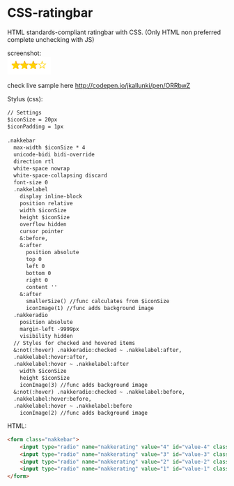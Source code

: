 # CSS-ratingbar

HTML standards-compliant ratingbar with CSS. (Only HTML non preferred complete unchecking with JS)  

screenshot:  
[![screenshot][image]](http://codepen.io/jkallunki/pen/ORRbwZ)

check live sample here http://codepen.io/jkallunki/pen/ORRbwZ

[image]: https://raw.githubusercontent.com/J-Kallunki/css-ratingbar/master/Screen%20Shot%202016-09-19%20at%2009.55.57.png

Stylus (css):
```stylus
// Settings
$iconSize = 20px
$iconPadding = 1px

.nakkebar
  max-width $iconSize * 4
  unicode-bidi bidi-override
  direction rtl
  white-space nowrap
  white-space-collapsing discard
  font-size 0
  .nakkelabel
    display inline-block
    position relative
    width $iconSize
    height $iconSize
    overflow hidden
    cursor pointer
    &:before,
    &:after
      position absolute
      top 0
      left 0
      bottom 0
      right 0
      content ''
    &:after
      smallerSize() //func calculates from $iconSize
      iconImage(1) //func adds background image
  .nakkeradio
    position absolute
    margin-left -9999px
    visibility hidden
  // Styles for checked and hovered items
  &:not(:hover) .nakkeradio:checked ~ .nakkelabel:after,
  .nakkelabel:hover:after,
  .nakkelabel:hover ~ .nakkelabel:after
    width $iconSize
    height $iconSize
    iconImage(3) //func adds background image
  &:not(:hover) .nakkeradio:checked ~ .nakkelabel:before,
  .nakkelabel:hover:before,
  .nakkelabel:hover ~ .nakkelabel:before
    iconImage(2) //func adds background image
```
HTML:
```html
<form class="nakkebar">
    <input type="radio" name="nakkerating" value="4" id="value-4" class="nakkeradio nakkeradio-4"><label for="value-4" class="nakkelabel">4</label>
    <input type="radio" name="nakkerating" value="3" id="value-3" class="nakkeradio nakkeradio-3"><label for="value-3" class="nakkelabel">3</label>
    <input type="radio" name="nakkerating" value="2" id="value-2" class="nakkeradio nakkeradio-2"><label for="value-2" class="nakkelabel">2</label>
    <input type="radio" name="nakkerating" value="1" id="value-1" class="nakkeradio nakkeradio-1"><label for="value-1" class="nakkelabel">1</label>
</form>
```
